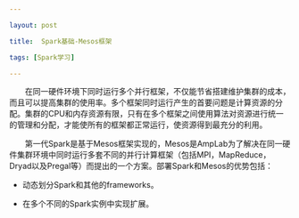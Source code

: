 ```yaml
---

layout: post

title:  Spark基础-Mesos框架

tags: [Spark学习]

---
```


&emsp;&emsp;在同一硬件环境下同时运行多个并行框架，不仅能节省搭建维护集群的成本，而且可以提高集群的使用率。多个框架同时运行产生的首要问题是计算资源的分配。集群的CPU和内存资源有限，只有在多个框架之间使用算法对资源进行统一的管理和分配，才能使所有的框架都正常运行，使资源得到最充分的利用。

&emsp;&emsp;第一代Spark是基于Mesos框架实现的，Mesos是AmpLab为了解决在同一硬件集群环境中同时运行多套不同的并行计算框架（包括MPI，MapReduce，Dryad以及Pregal等）而提出的一个方案。部署Spark和Mesos的优势包括：

* 动态划分Spark和其他的frameworks。

* 在多个不同的Spark实例中实现扩展。